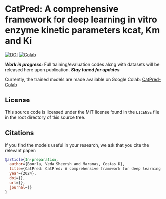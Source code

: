 # CatPred: A comprehensive framework for deep learning in vitro enzyme kinetic parameters kcat, Km and Ki

[![DOI](https://img.shields.io/badge/DOI-10.1101/2024.03.10.584340-blue)](https://www.biorxiv.org/content/10.1101/2024.03.10.584340v2)
[![Colab](https://img.shields.io/badge/GoogleColab-tiny.cc/catpred-red)](https://tiny.cc/catpred)

***Work in progress:*** Full training/evaluation codes along with datasets will be released here upon publication.
***Stay tuned for updates***

Currently, the trained models are made available on Google Colab: [CatPred-Colab](https://tiny.cc/catpred)

## License <a name="license"></a>

This source code is licensed under the MIT license found in the `LICENSE` file
in the root directory of this source tree.

## Citations <a name="citations"></a>

If you find the models useful in your research, we ask that you cite the relevant paper:

```bibtex
@article{In-preparation,
  author={Boorla, Veda Sheersh and Maranas, Costas D},
  title={CatPred: CatPred: A comprehensive framework for deep learning in vitro enzyme kinetic parameters kcat, Km and Ki},
  year={2024},
  doi={},
  url={},
  journal={}
}
```
